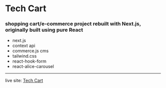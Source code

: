 
# Tech Cart 

### shopping cart/e-commerce project rebuilt with Next.js, originally built using pure React

*  next.js
*  context api
*  commerce.js cms
*  tailwind.css
*  react-hook-form
*  react-alice-carousel

---

live site: [Tech Cart](https://next-tech-cart.vercel.app)
